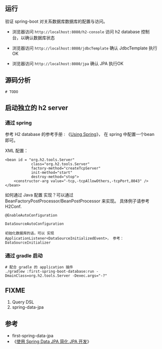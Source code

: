 
## 运行

验证 spring-boot 对关系数据库数据库的配置与访问。

* 浏览器访问 `http://localhost:8080/h2-console` 访问 h2 database 控制台，以确认数据库状态

* 浏览器访问 `http://localhost:8080/jdbcTemplate` 确认 JdbcTemplate 执行OK

* 浏览器访问 `http://localhost:8080/jpa` 确认 JPA 执行OK

## 源码分析

```
# TODO
```

## 启动独立的 h2 server

### 通过 spring 

参考 H2 database 的参考手册 : 《[Using Spring](http://h2database.com/html/tutorial.html#spring)》，
在 spring 中配置一个bean 即可。

XML 配置：

```
<bean id = "org.h2.tools.Server"
            class="org.h2.tools.Server"
            factory-method="createTcpServer"
            init-method="start"
            destroy-method="stop">
    <constructor-arg value="-tcp,-tcpAllowOthers,-tcpPort,8043" />
</bean>
```

如何通过 Java 配置 实现？可以通过 BeanFactoryPostProcessor/BeanPostProcessor 来实现。
具体例子请参考 H2Conf.


```
@EnableAutoConfiguration

DataSourceAutoConfiguration

初始化数据库的话，可以 实现 ApplicationListener<DataSourceInitializedEvent>， 参考：DataSourceInitializer

```
### 通过 gradle 启动

```
# 配合 gradle 的 application 插件
./gradlew :first-spring-boot-database:run -DmainClass=org.h2.tools.Server -Dexec.args="-?"
```


## FIXME
1. Query DSL
1. spring-data-jpa

## 参考
* first-spring-data-jpa
* 《[使用 Spring Data JPA 简化 JPA 开发](http://www.ibm.com/developerworks/cn/opensource/os-cn-spring-jpa/)》
